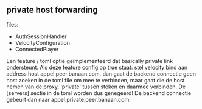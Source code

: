 ##  private host forwarding
files:
- AuthSessionHandler
- VelocityConfiguration
- ConnectedPlayer

Een feature / toml optie geïmplementeerd dat basically private link ondersteunt. Als deze feature config op true staat: stel velocity bind aan address host appel.peer.banaan.com, dan gaat de backend connectie geen host zoeken in de toml file om mee te verbinden, maar gaat die de host nemen van de proxy, 'private' tussen steken en daarmee verbinden. De [servers] sectie in de toml worden dus genegeerd! De backend connectie gebeurt dan naar appel.private.peer.banaan.com.